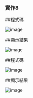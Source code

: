 ### 實作8

##程式碼

![image](https://github.com/hankpm/-VNU/assets/154722974/acddba09-b952-4365-a90e-078fd3e5e837)

##顯示結果

![image](https://github.com/hankpm/-VNU/assets/154722974/5cd83975-8f4e-4bf0-ab71-9bac315521d2)

##程式碼

![image](https://github.com/hankpm/-VNU/assets/154722974/f192e4fe-fac6-417b-967b-25060ff0bf7a)

##顯示結果

![image](https://github.com/hankpm/-VNU/assets/154722974/acfda5ca-7e34-4c63-97cc-f75f64be1b97)
